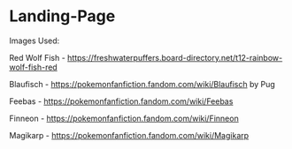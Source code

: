 # Landing-Page

Images Used:

Red Wolf Fish - https://freshwaterpuffers.board-directory.net/t12-rainbow-wolf-fish-red

Blaufisch - https://pokemonfanfiction.fandom.com/wiki/Blaufisch by Pug

Feebas - https://pokemonfanfiction.fandom.com/wiki/Feebas

Finneon - https://pokemonfanfiction.fandom.com/wiki/Finneon

Magikarp - https://pokemonfanfiction.fandom.com/wiki/Magikarp
